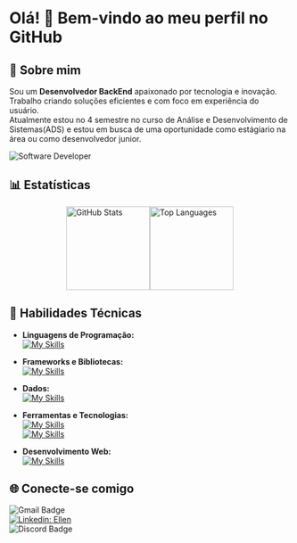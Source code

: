 # Olá! 👋 Bem-vindo ao meu perfil no GitHub

## 🚀 Sobre mim
Sou um **Desenvolvedor BackEnd** apaixonado por tecnologia e inovação. Trabalho criando soluções eficientes e com foco em experiência do usuário.<br>
 Atualmente estou no 4 semestre no curso de Análise e Desenvolvimento de Sistemas(ADS) e estou em busca de uma oportunidade como estágiario na área ou como desenvolvedor junior.

<img src="https://i.pinimg.com/originals/0f/25/e4/0f25e4668c1c7740b5ed41835339d67f.gif" alt="Software Developer">

## 📊 Estatísticas
<div style="display: flex; justify-content: center; align-items: center;">
  <img src="https://github-readme-stats.vercel.app/api?username=0HK1&show_icons=true&theme=radical" alt="GitHub Stats" height="150px" />
  <img src="https://github-readme-stats.vercel.app/api/top-langs/?username=0HK1&layout=compact&theme=radical" alt="Top Languages" height="150px" />
</div>

## 🚀 Habilidades Técnicas


- **Linguagens de Programação:**  
  [![My Skills](https://skillicons.dev/icons?i=java,javascript,python)](https://skillicons.dev)

- **Frameworks e Bibliotecas:**  
  [![My Skills](https://skillicons.dev/icons?i=selenium,flask,nodejs)](https://skillicons.dev)

- **Dados:**  
  [![My Skills](https://skillicons.dev/icons?i=mysql,mongo,sqlite)](https://skillicons.dev)

- **Ferramentas e Tecnologias:**  
  [![My Skills](https://skillicons.dev/icons?i=git,github,vscode,eclipse,jetbrains)](https://skillicons.dev)  
  [![My Skills](https://skillicons.dev/icons?i=idea,androidstudio)](https://skillicons.dev)

- **Desenvolvimento Web:**  
  [![My Skills](https://skillicons.dev/icons?i=html,css,postman,bootstrap)](https://skillicons.dev)


## 🌐 Conecte-se comigo
![Gmail Badge](https://img.shields.io/badge/-davibeserracaldas@outlook.com-006bed?style=flat-square&logo=Gmail&logoColor=red&link=mailto:{SeuEmail})<br>
[![Linkedin: Ellen](https://img.shields.io/badge/-Davi_Beserra-blue?style=flat-square&logo=Linkedin&logoColor=white&link=https://www.linkedin.com/in/davi-beserra/)](https://www.linkedin.com/in/davi-beserra/)<br>
![Discord Badge](https://img.shields.io/badge/-0hk1-darkblue?style=flat-square&logo=Discord&logoColor=white&link=mailto:{SeuEmail})
